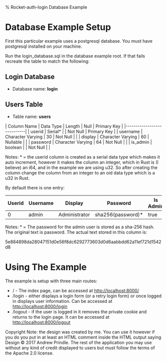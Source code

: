 % Rocket-auth-login Database Example

# Database Example Setup
First this particular example uses a postgresql database.  You must have postgresql installed on your machine.

Run the login_database.sql in the database example root.  If that fails recreate the table to match the following:

## Login Database
* Database name: **login**

## Users Table
* Table name: **users**

| Column Name | Data Type | Length | Null | Primary Key |
|----------------------------|
| userid | Serial* | | Not Null | Primary Key |
| username | Character Varying | 30 | Not Null | |
| display | Character Varying | 60 | Nullable | |
| password | Character Varying | 64 | Not Null | |
| is_admin | boolean | | Not Null | |




Notes: * = the userid column is created as a serial data type which makes it auto increment, however it makes the column an integer, which in Rust is (I believe) an i64, and in the example we are using u32.  So after creating the column change the column from an integer to an oid data type which is a u32 in Rust.


By default there is one entry:

| Userid | Username | Display| Password | Is Admin |
|--------|-----------|---------|----------|-----------|
| 0  |  admin | Administrator | sha256(password)* | true |

Notes: * = The password for the admin user is stored as a sha-256 hash.  The original text is password.  The actual text stored in this column is:

5e884898da28047151d0e56f8dc6292773603d0d6aabbdd62a11ef721d1542d8


# Using The Example
The example is setup with three main routes:

* / - The index page, can be accessed at [http://localhost:8000/](http://localhost:8000/)
* /login - either displays a login form (or a retry login form) or once logged in displays user information.  Can be accessed at [http://localhost:8000/login](http://localhost:8000/login)
* /logout - if the user is logged in it removes the private cookie and returns to the login page.  It can be accessed at [http://localhost:8000/logout](http://localhost:8000/logout)

Copyright Note: the design was created by me.  You can use it however if you do you put in at least an HTML comment inside the HTML output saying Design &copy; 2017 Andrew Prindle.
The rest of the application you may use without any kind of credit displayed to users but must follow the terms of the Apache 2.0 license.
